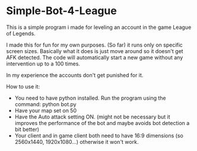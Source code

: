 # Simple-Bot-4-League

This is a simple program i made for leveling an account in the game League of Legends. 

I made this for fun for my own purposes. (So far) it runs only on specific screen sizes. Basically what it does is just move around so it doesn't get AFK detected. The code will automatically start a new game without any intervention up to a 100 times.

In my experience the accounts don't get punished for it.



How to use it:
- You need to have python installed. Run the program using the command:  python bot.py
- Have your map set on 50
- Have the Auto attack setting ON. (might not be necessary but it improves the performance of the bot and maybe avoids bot detection a bit better)
- Your client and in game client both need to have 16:9 dimensions (so 2560x1440, 1920x1080...) otherwise it won't work.